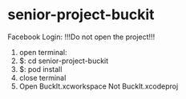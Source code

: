 # senior-project-buckit
Facebook Login:
!!!Do not open the project!!!
1. open terminal:
2. $: cd senior-project-buckit
3. $: pod install
4. close terminal
5. Open BuckIt.xcworkspace
Not BuckIt.xcodeproj
